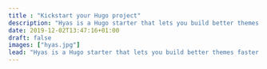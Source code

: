 ```yaml
---
title : "Kickstart your Hugo project"
description: "Hyas is a Hugo starter that lets you build better themes faster with improved development tools."
date: 2019-12-02T13:47:16+01:00
draft: false
images: ["hyas.jpg"]
lead: "Hyas is a Hugo starter that lets you build better themes faster with improved development tools."
---
```

